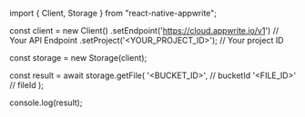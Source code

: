 import { Client, Storage } from "react-native-appwrite";

const client = new Client()
    .setEndpoint('https://cloud.appwrite.io/v1') // Your API Endpoint
    .setProject('&lt;YOUR_PROJECT_ID&gt;'); // Your project ID

const storage = new Storage(client);

const result = await storage.getFile(
    '<BUCKET_ID>', // bucketId
    '<FILE_ID>' // fileId
);

console.log(result);
